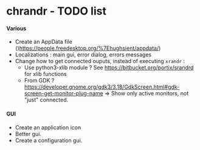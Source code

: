 # chrandr - TODO list

#### Various
- Create an AppData file ()https://people.freedesktop.org/%7Ehughsient/appdata/)
- Localizations : main gui, error dialog, errors messages
- Change how to get connected ouputs, instead of executing `xrandr` :
  - Use python3-xlib module ?
    See https://bitbucket.org/portix/srandrd for xlib functions
  - From GDK ?
    https://developer.gnome.org/gdk3/3.18/GdkScreen.html#gdk-screen-get-monitor-plug-name
    => Show only active monitors, not "just" connected.

#### GUI
- Create an application icon
- Better gui.
- Create a configuration gui.

